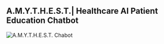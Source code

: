 A.M.Y.T.H.E.S.T.| Healthcare AI Patient Education Chatbot
---------------------------------------------------------

![A.M.Y.T.H.E.S.T. Chabot]('docs/img/amythest.png')
